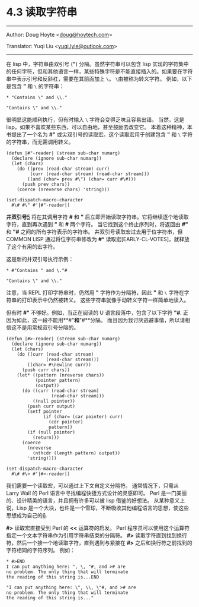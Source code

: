 # 4.3 读取字符串

---

Author: Doug Hoyte <[doug@hoytech.com](mailto:doug@hoytech.com)>

Translator: Yuqi Liu <[yuqi.lyle@outlook.com](mailto:yuqi.lyle@outlook.com)>

---

在 lisp 中，字符串由双引号 (**"**) 分隔。虽然字符串可以包含 lisp 实现的字符集中的任何字符，但和其他语言一样，某些特殊字符是不能直接插入的。如果要在字符串中表示引号和反斜杠，需要在其前面加上 `\`。 `\`由被称为转义字符。 例如，以下是包含 **"** 和 `\` 的字符串：
```
* "Contains \" and \\."

"Contains \" and \\."
```
很明显这能顺利执行，但有时输入 `\` 字符会变得乏味且容易出错。 当然，这是 lisp，如果不喜欢某些东西，可以自由地，甚至鼓励去改变它。 本着这种精神，本书提出了一个名为 **#"** 或尖双引号的读取宏。这个读取宏用于创建包含 **"** 和 `\` 字符的字符串，而无需调用转义。
```
(defun |#"-reader| (stream sub-char numarg)
  (declare (ignore sub-char numarg))
  (let (chars)
    (do ((prev (read-char stream) curr)
         (curr (read-char stream) (read-char stream)))
        ((and (char= prev #\") (char= curr #\#)))
      (push prev chars))
    (coerce (nreverse chars) 'string)))

(set-dispatch-macro-character
  #\# #\" #'|#"-reader|)
```
**井双引号**[5](https://letoverlambda.com/index.cl/guest/chap4.html#) 将在其调用字符 **#** 和 **"** 后立即开始读取字符串。它将继续逐个地读取字符，直到再次遇到 **"** 和 **#** 两个字符。 当它找到这个终止序列时，将返回由 **#"** 和 **"#** 之间的所有字符表示的字符串。 井双引号读取宏过去用于位字符串，但 COMMON LISP 通过将位字符串修改为 **#*** 读取宏[EARLY-CL-VOTES]，就释放了这个有用的宏字符。

这是新的井双引号执行示例：
```
* #"Contains " and \."#

"Contains \" and \\."
```
注意，当 REPL 打印字符串时，仍然用 **"** 字符作为分隔符，因此 **"** 和 `\` 字符在字符串的打印表示中仍然被转义。 这些字符串就像手动转义字符一样简单地读入。

但有时 **#"** 不够好。例如，当正在阅读的 U 语言段落中，包含了以下字符 **"#**. 正因为如此，这一段不能用**#"**和**"#**分隔。 而且因为我讨厌逃避事情，所以请相信这不是用常规双引号分隔的。
```
(defun |#>-reader| (stream sub-char numarg)
  (declare (ignore sub-char numarg))
  (let (chars)
    (do ((curr (read-char stream)
               (read-char stream)))
        ((char= #\newline curr))
      (push curr chars))
    (let* ((pattern (nreverse chars))
           (pointer pattern)
           (output))
      (do ((curr (read-char stream)
                 (read-char stream)))
          ((null pointer))
        (push curr output)
        (setf pointer
              (if (char= (car pointer) curr)
                (cdr pointer)
                pattern))
        (if (null pointer)
          (return)))
      (coerce
        (nreverse
          (nthcdr (length pattern) output))
        'string))))

(set-dispatch-macro-character
  #\# #\> #'|#>-reader|)
```
我们需要一个读取宏，可以通过上下文自定义分隔符。 通常情况下，只需从 Larry Wall 的 Perl 语言中寻找编程快捷方式设计的灵感即可。 Perl 是一门美丽的、设计精美的语言，并且拥有许多可以被 lisp 借鉴的好想法。 从某种意义上说，Lisp 是一个大块，也许是一个雪球，不断吸收其他编程语言的思想，使这些思想成为自己的[6](https://letoverlambda.com/index.cl/guest/chap4.html#).

**#>** 读取宏直接受到 Perl 的 **<<** 运算符的启发。 Perl 程序员可以使用这个运算符指定一个文本字符串作为引用字符串结束的分隔符。 **#>** 读取字符直到找到换行符，然后一个接一个地读取字符，直到遇到与紧接在 **#>** 之后和换行符之前找到的字符相同的字符序列。
​
例如：
```
* #>END
I can put anything here: ", \, "#, and ># are
no problem. The only thing that will terminate
the reading of this string is...END

"I can put anything here: \", \\, \"#, and ># are
no problem. The only thing that will terminate
the reading of this string is..."
```
